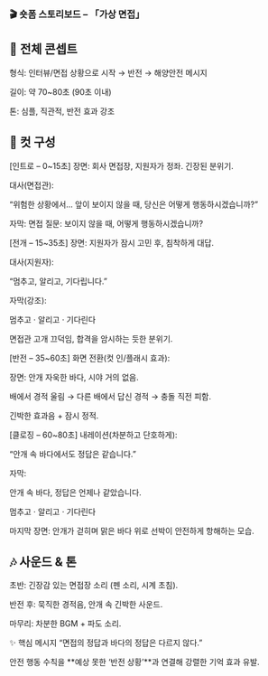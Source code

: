 ### 🎬 숏폼 스토리보드 – 「가상 면접」

## 🎯 전체 콘셉트
형식: 인터뷰/면접 상황으로 시작 → 반전 → 해양안전 메시지


길이: 약 70~80초 (90초 이내)


톤: 심플, 직관적, 반전 효과 강조



## 📝 컷 구성
[인트로 – 0~15초]
장면: 회사 면접장, 지원자가 정좌. 긴장된 분위기.


대사(면접관):


“위험한 상황에서… 앞이 보이지 않을 때, 당신은 어떻게 행동하시겠습니까?”


자막: 면접 질문: 보이지 않을 때, 어떻게 행동하시겠습니까?




[전개 – 15~35초]
장면: 지원자가 잠시 고민 후, 침착하게 대답.


대사(지원자):


“멈추고, 알리고, 기다립니다.”


자막(강조):


멈추고 · 알리고 · 기다린다


면접관 고개 끄덕임, 합격을 암시하는 듯한 분위기.






[반전 – 35~60초]
화면 전환(컷 인/플래시 효과):


장면: 안개 자욱한 바다, 시야 거의 없음.


배에서 경적 울림 → 다른 배에서 답신 경적 → 충돌 직전 피함.


긴박한 효과음 + 잠시 정적.





[클로징 – 60~80초]
내레이션(차분하고 단호하게):


“안개 속 바다에서도 정답은 같습니다.”


자막:


안개 속 바다, 정답은 언제나 같았습니다.


멈추고 · 알리고 · 기다린다


마지막 장면: 안개가 걷히며 맑은 바다 위로 선박이 안전하게 항해하는 모습.






## 🎶 사운드 & 톤
초반: 긴장감 있는 면접장 소리 (펜 소리, 시계 초침).


반전 후: 묵직한 경적음, 안개 속 긴박한 사운드.


마무리: 차분한 BGM + 파도 소리.



✨ 핵심 메시지
“면접의 정답과 바다의 정답은 다르지 않다.”


안전 행동 수칙을 **예상 못한 ‘반전 상황’**과 연결해 강렬한 기억 효과 유발.